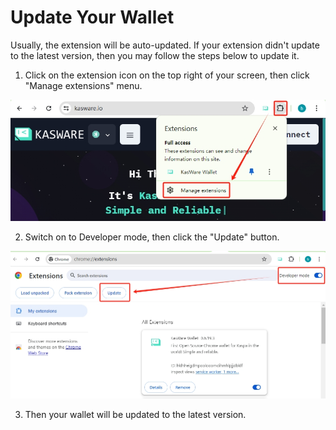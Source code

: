 # Update Your Wallet
Usually, the extension will be auto-updated. If your extension didn't update to the latest version, then you may follow the steps below to update it.

1. Click on the extension icon on the top right of your screen, then click "Manage extensions" menu.

<img src="../images/update-version-1.png">

2. Switch on to Developer mode, then click the "Update" button.

<img src="../images/update-version-2.png">

3. Then your wallet will be updated to the latest version.
